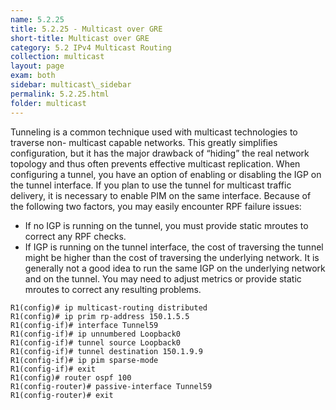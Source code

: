 ```yaml
---
name: 5.2.25
title: 5.2.25 - Multicast over GRE
short-title: Multicast over GRE
category: 5.2 IPv4 Multicast Routing
collection: multicast
layout: page
exam: both
sidebar: multicast\_sidebar
permalink: 5.2.25.html
folder: multicast
---
```

Tunneling is a common technique used with multicast technologies to traverse non- multicast capable networks. This greatly simplifies configuration, but it has the major drawback of “hiding” the real network topology and thus often prevents effective multicast replication. When configuring a tunnel, you have an option of enabling or disabling the IGP on the tunnel interface. If you plan to use the tunnel for multicast traffic delivery, it is necessary to enable PIM on the same interface. Because of the following two factors, you may easily encounter RPF failure issues:
- If no IGP is running on the tunnel, you must provide static mroutes to correct any RPF checks.
- If IGP is running on the tunnel interface, the cost of traversing the tunnel might be higher than the cost of traversing the underlying network. It is generally not a good idea to run the same IGP on the underlying network and on the tunnel. You may need to adjust metrics or provide static mroutes to correct any resulting problems.

```
R1(config)# ip multicast-routing distributed
R1(config)# ip prim rp-address 150.1.5.5
R1(config-if)# interface Tunnel59
R1(config-if)# ip unnumbered Loopback0
R1(config-if)# tunnel source Loopback0
R1(config-if)# tunnel destination 150.1.9.9
R1(config-if)# ip pim sparse-mode
R1(config-if)# exit
R1(config)# router ospf 100
R1(config-router)# passive-interface Tunnel59
R1(config-router)# exit
```